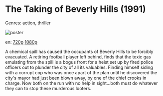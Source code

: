 # The Taking of Beverly Hills (1991)

Genres: action, thriller

![poster](http://image.tmdb.org/t/p/w500/sAU8SPX0915ktWxVPCxET12v3nz.jpg)

en:
  [720p](magnet:?xt=urn:btih:A6AD5776F58940FBA47589FD6A7CEACA4085C87B&tr=udp://glotorrents.pw:6969/announce&tr=udp://tracker.opentrackr.org:1337/announce&tr=udp://torrent.gresille.org:80/announce&tr=udp://tracker.openbittorrent.com:80&tr=udp://tracker.coppersurfer.tk:6969&tr=udp://tracker.leechers-paradise.org:6969&tr=udp://p4p.arenabg.ch:1337&tr=udp://tracker.internetwarriors.net:1337)
  [1080p](magnet:?xt=urn:btih:E916BCB8CD0EC3257B485AF47E45D1895CFFE91C&tr=udp://glotorrents.pw:6969/announce&tr=udp://tracker.opentrackr.org:1337/announce&tr=udp://torrent.gresille.org:80/announce&tr=udp://tracker.openbittorrent.com:80&tr=udp://tracker.coppersurfer.tk:6969&tr=udp://tracker.leechers-paradise.org:6969&tr=udp://p4p.arenabg.ch:1337&tr=udp://tracker.internetwarriors.net:1337)
  


A chemical spill has caused the occupants of Beverly Hills to be forcibly evacuated. A retiring football player left behind, finds that the toxic gas emulating from the spill is a bogus front for a heist set up by fired police officers out to plunder the city of all its valuables. Finding himself siding with a corrupt cop who was once apart of the plan until he discovered the city's mayor had just been blown away, by one of the chief crooks in charge. Now both on the run with no help in sight...both must do whatever they can to stop these murderous looters.